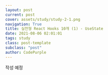 ```yaml
---
layout: post
current: post
cover: assets/study/study-2-1.png
navigation: True
title: 실전형 React Hooks 10개 (1) - UseState
date: 2021-08-06 02:01:01
tags: study
class: post-template
subclass: "post"
author: CodePurple
---
```


작성 예정
